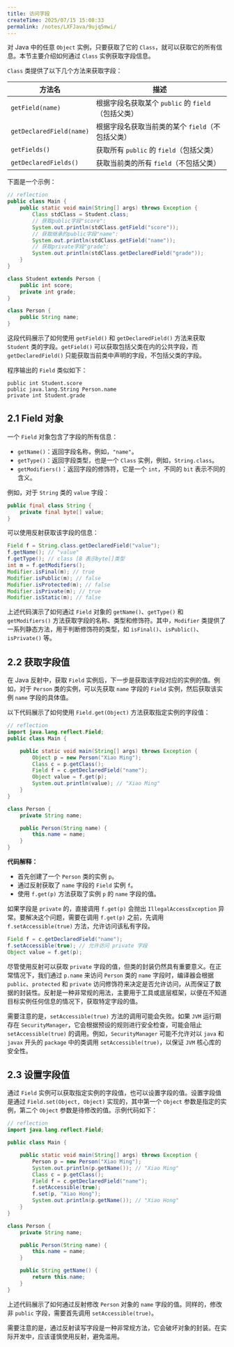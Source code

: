 ```yaml
---
title: 访问字段
createTime: 2025/07/15 15:08:33
permalink: /notes/LXFJava/9ujq5mwi/
---
```

对 Java 中的任意 `Object` 实例，只要获取了它的 `Class`，就可以获取它的所有信息。本节主要介绍如何通过 `Class` 实例获取字段信息。

`Class` 类提供了以下几个方法来获取字段：

| 方法名                      | 描述                                                                |
| --------------------------- | ------------------------------------------------------------------ |
| `getField(name)`           | 根据字段名获取某个 `public` 的 `field`（包括父类）                 |
| `getDeclaredField(name)`    | 根据字段名获取当前类的某个 `field`（不包括父类）                   |
| `getFields()`               | 获取所有 `public` 的 `field`（包括父类）                              |
| `getDeclaredFields()`       | 获取当前类的所有 `field`（不包括父类）                                |

下面是一个示例：

```java
// reflection
public class Main {
    public static void main(String[] args) throws Exception {
        Class stdClass = Student.class;
        // 获取public字段"score":
        System.out.println(stdClass.getField("score"));
        // 获取继承的public字段"name":
        System.out.println(stdClass.getField("name"));
        // 获取private字段"grade":
        System.out.println(stdClass.getDeclaredField("grade"));
    }
}

class Student extends Person {
    public int score;
    private int grade;
}

class Person {
    public String name;
}
```

这段代码展示了如何使用 `getField()` 和 `getDeclaredField()` 方法来获取 `Student` 类的字段。`getField()` 可以获取包括父类在内的公共字段，而 `getDeclaredField()` 只能获取当前类中声明的字段，不包括父类的字段。

程序输出的 `Field` 类似如下：

```
public int Student.score
public java.lang.String Person.name
private int Student.grade
```

## 2.1 Field 对象

一个 `Field` 对象包含了字段的所有信息：

*   `getName()`：返回字段名称，例如，`"name"`。
*   `getType()`：返回字段类型，也是一个 `Class` 实例，例如，`String.class`。
*   `getModifiers()`：返回字段的修饰符，它是一个 `int`，不同的 `bit` 表示不同的含义。

例如，对于 `String` 类的 `value` 字段：

```java
public final class String {
    private final byte[] value;
}
```

可以使用反射获取该字段的信息：

```java
Field f = String.class.getDeclaredField("value");
f.getName(); // "value"
f.getType(); // class [B 表示byte[]类型
int m = f.getModifiers();
Modifier.isFinal(m); // true
Modifier.isPublic(m); // false
Modifier.isProtected(m); // false
Modifier.isPrivate(m); // true
Modifier.isStatic(m); // false
```

上述代码演示了如何通过 `Field` 对象的 `getName()`、`getType()` 和 `getModifiers()` 方法获取字段的名称、类型和修饰符。其中，`Modifier` 类提供了一系列静态方法，用于判断修饰符的类型，如 `isFinal()`、`isPublic()`、`isPrivate()` 等。

## 2.2 获取字段值

在 Java 反射中，获取 `Field` 实例后，下一步是获取该字段对应的实例的值。例如，对于 `Person` 类的实例，可以先获取 `name` 字段的 `Field` 实例，然后获取该实例 `name` 字段的具体值。

以下代码展示了如何使用 `Field.get(Object)` 方法获取指定实例的字段值：

```java
// reflection
import java.lang.reflect.Field;
public class Main {

    public static void main(String[] args) throws Exception {
        Object p = new Person("Xiao Ming");
        Class c = p.getClass();
        Field f = c.getDeclaredField("name");
        Object value = f.get(p);
        System.out.println(value); // "Xiao Ming"
    }
}

class Person {
    private String name;

    public Person(String name) {
        this.name = name;
    }
}
```

**代码解释：**

- 首先创建了一个 `Person` 类的实例 `p`。
- 通过反射获取了 `name` 字段的 `Field` 实例 `f`。
- 使用 `f.get(p)` 方法获取了实例 `p` 的 `name` 字段的值。

如果字段是 `private` 的，直接调用 `f.get(p)` 会抛出 `IllegalAccessException` 异常。要解决这个问题，需要在调用 `f.get(p)` 之前，先调用 `f.setAccessible(true)` 方法，允许访问该私有字段。

```java
Field f = c.getDeclaredField("name");
f.setAccessible(true); // 允许访问 private 字段
Object value = f.get(p);
```

尽管使用反射可以获取 `private` 字段的值，但类的封装仍然具有重要意义。在正常情况下，我们通过 `p.name` 来访问 `Person` 类的 `name` 字段时，编译器会根据 `public`、`protected` 和 `private` 访问修饰符来决定是否允许访问，从而保证了数据的封装性。反射是一种非常规的用法，主要用于工具或底层框架，以便在不知道目标实例任何信息的情况下，获取特定字段的值。

需要注意的是，`setAccessible(true)` 方法的调用可能会失败。如果 `JVM` 运行期存在 `SecurityManager`，它会根据预设的规则进行安全检查，可能会阻止 `setAccessible(true)` 的调用。例如，`SecurityManager` 可能不允许对以 `java` 和 `javax` 开头的 `package` 中的类调用 `setAccessible(true)`，以保证 `JVM` 核心库的安全性。

## 2.3 设置字段值

通过 `Field` 实例可以获取指定实例的字段值，也可以设置字段的值。设置字段值是通过 `Field.set(Object, Object)` 实现的，其中第一个 `Object` 参数是指定的实例，第二个 `Object` 参数是待修改的值。示例代码如下：

```java
// reflection
import java.lang.reflect.Field;

public class Main {

    public static void main(String[] args) throws Exception {
        Person p = new Person("Xiao Ming");
        System.out.println(p.getName()); // "Xiao Ming"
        Class c = p.getClass();
        Field f = c.getDeclaredField("name");
        f.setAccessible(true);
        f.set(p, "Xiao Hong");
        System.out.println(p.getName()); // "Xiao Hong"
    }
}

class Person {
    private String name;

    public Person(String name) {
        this.name = name;
    }

    public String getName() {
        return this.name;
    }
}
```

上述代码展示了如何通过反射修改 `Person` 对象的 `name` 字段的值。同样的，修改非 `public` 字段，需要首先调用 `setAccessible(true)`。

需要注意的是，通过反射读写字段是一种非常规方法，它会破坏对象的封装。在实际开发中，应该谨慎使用反射，避免滥用。

